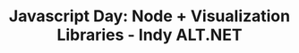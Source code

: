 ---
title: "Javascript Day: Node + Visualization Libraries - Indy ALT.NET"
categories:
- talk
permalink: /talks/javascript-day/index.html
---